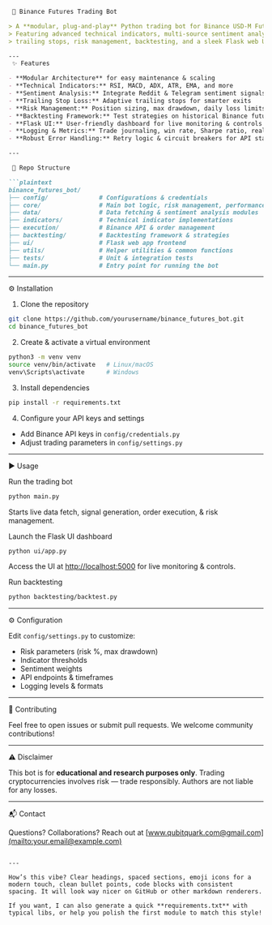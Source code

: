 ````markdown
 🚀 Binance Futures Trading Bot

> A **modular, plug-and-play** Python trading bot for Binance USD-M Futures —  
> Featuring advanced technical indicators, multi-source sentiment analysis (Reddit & Telegram),  
> trailing stops, risk management, backtesting, and a sleek Flask web UI.

---
 ✨ Features

- **Modular Architecture** for easy maintenance & scaling
- **Technical Indicators:** RSI, MACD, ADX, ATR, EMA, and more
- **Sentiment Analysis:** Integrate Reddit & Telegram sentiment signals
- **Trailing Stop Loss:** Adaptive trailing stops for smarter exits
- **Risk Management:** Position sizing, max drawdown, daily loss limits, circuit breakers
- **Backtesting Framework:** Test strategies on historical Binance futures data
- **Flask UI:** User-friendly dashboard for live monitoring & controls
- **Logging & Metrics:** Trade journaling, win rate, Sharpe ratio, real-time stats
- **Robust Error Handling:** Retry logic & circuit breakers for API stability

---

 📂 Repo Structure

```plaintext
binance_futures_bot/
├── config/              # Configurations & credentials
├── core/                # Main bot logic, risk management, performance
├── data/                # Data fetching & sentiment analysis modules
├── indicators/          # Technical indicator implementations
├── execution/           # Binance API & order management
├── backtesting/         # Backtesting framework & strategies
├── ui/                  # Flask web app frontend
├── utils/               # Helper utilities & common functions
├── tests/               # Unit & integration tests
└── main.py              # Entry point for running the bot
````

---

 ⚙️ Installation

 1. Clone the repository

```bash
git clone https://github.com/yourusername/binance_futures_bot.git
cd binance_futures_bot
```

 2. Create & activate a virtual environment

```bash
python3 -m venv venv
source venv/bin/activate   # Linux/macOS
venv\Scripts\activate      # Windows
```

 3. Install dependencies

```bash
pip install -r requirements.txt
```

 4. Configure your API keys and settings

* Add Binance API keys in `config/credentials.py`
* Adjust trading parameters in `config/settings.py`

---

 ▶️ Usage

 Run the trading bot

```bash
python main.py
```

Starts live data fetch, signal generation, order execution, & risk management.

 Launch the Flask UI dashboard

```bash
python ui/app.py
```

Access the UI at [http://localhost:5000](http://localhost:5000) for live monitoring & controls.

 Run backtesting

```bash
python backtesting/backtest.py
```

---

 ⚙️ Configuration

Edit `config/settings.py` to customize:

* Risk parameters (risk %, max drawdown)
* Indicator thresholds
* Sentiment weights
* API endpoints & timeframes
* Logging levels & formats

---

 🤝 Contributing

Feel free to open issues or submit pull requests.
We welcome community contributions!

---

 ⚠️ Disclaimer

This bot is for **educational and research purposes only**.
Trading cryptocurrencies involves risk — trade responsibly.
Authors are not liable for any losses.

---

 📬 Contact

Questions? Collaborations? Reach out at [www.qubitquark.com@gmail.com](mailto:your.email@example.com)

```

---

How’s this vibe? Clear headings, spaced sections, emoji icons for a modern touch, clean bullet points, code blocks with consistent spacing. It will look way nicer on GitHub or other markdown renderers.

If you want, I can also generate a quick **requirements.txt** with typical libs, or help you polish the first module to match this style!
```
